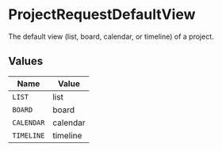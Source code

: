# ProjectRequestDefaultView

The default view (list, board, calendar, or timeline) of a project.


## Values

| Name       | Value      |
| ---------- | ---------- |
| `LIST`     | list       |
| `BOARD`    | board      |
| `CALENDAR` | calendar   |
| `TIMELINE` | timeline   |